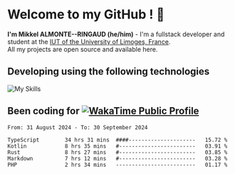 # Welcome to my GitHub ! 🌃

**I'm Mikkel ALMONTE--RINGAUD (he/him)** - I'm a fullstack developer and student at the [IUT of the University of Limoges, France](https://iut.unilim.fr). \
All my projects are open source and available here.

## Developing using the following technologies

![My Skills](https://skillicons.dev/icons?i=dart,solidjs,pnpm,nodejs,ts,js,vercel,netlify,html,css,rust,astro,git,vue,md,electron,figma,github,bash,bun,cloudflare,py,tailwind,nginx,npm,tauri,vite,zig,yarn,windicss&theme=dark)

## Been coding for [![WakaTime Public Profile](https://wakatime.com/badge/user/0839e595-e07a-435c-8d59-ed95f2a3d6dd.svg?style=flat-square)](https://wakatime.com/@0839e595-e07a-435c-8d59-ed95f2a3d6dd)

<!--START_SECTION:waka-->

```plain
From: 31 August 2024 - To: 30 September 2024

TypeScript        34 hrs 31 mins  ####---------------------   15.72 %
Kotlin            8 hrs 35 mins   #------------------------   03.91 %
Rust              8 hrs 27 mins   #------------------------   03.85 %
Markdown          7 hrs 12 mins   #------------------------   03.28 %
PHP               2 hrs 34 mins   -------------------------   01.17 %
```

<!--END_SECTION:waka-->
